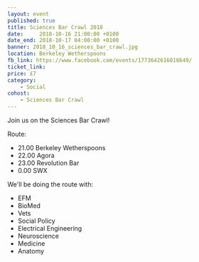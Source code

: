 ```yaml
---
layout: event
published: true
title: Sciences Bar Crawl 2018
date:     2018-10-16 21:00:00 +0100
date_end: 2018-10-17 04:00:00 +0100
banner: 2018_10_16_sciences_bar_crawl.jpg
location: Berkeley Wetherspoons
fb_link: https://www.facebook.com/events/1773642616018649/
ticket_link:
price: £7
category:
    - Social
cohost:
    - Sciences Bar Crawl
---
```


Join us on the Sciences Bar Crawl!

Route:
- 21.00 Berkeley Wetherspoons
- 22.00 Agora
- 23.00 Revolution Bar
- 0.00 SWX

We'll be doing the route with:
- EFM
- BioMed
- Vets
- Social Policy
- Electrical Engineering
- Neuroscience
- Medicine
- Anatomy
